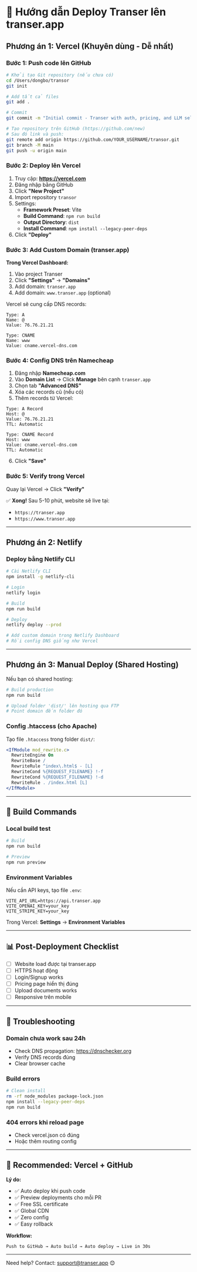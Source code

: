 # 🚀 Hướng dẫn Deploy Transer lên transer.app

## Phương án 1: Vercel (Khuyên dùng - Dễ nhất)

### Bước 1: Push code lên GitHub

```bash
# Khởi tạo Git repository (nếu chưa có)
cd /Users/dongbo/transor
git init

# Add tất cả files
git add .

# Commit
git commit -m "Initial commit - Transer with auth, pricing, and LLM selection"

# Tạo repository trên GitHub (https://github.com/new)
# Sau đó link và push:
git remote add origin https://github.com/YOUR_USERNAME/transor.git
git branch -M main
git push -u origin main
```

### Bước 2: Deploy lên Vercel

1. Truy cập: **https://vercel.com**
2. Đăng nhập bằng GitHub
3. Click **"New Project"**
4. Import repository `transor`
5. Settings:
   - **Framework Preset**: Vite
   - **Build Command**: `npm run build`
   - **Output Directory**: `dist`
   - **Install Command**: `npm install --legacy-peer-deps`
6. Click **"Deploy"**

### Bước 3: Add Custom Domain (transer.app)

**Trong Vercel Dashboard:**

1. Vào project Transer
2. Click **"Settings"** → **"Domains"**
3. Add domain: `transer.app`
4. Add domain: `www.transer.app` (optional)

Vercel sẽ cung cấp DNS records:

```
Type: A
Name: @
Value: 76.76.21.21

Type: CNAME
Name: www
Value: cname.vercel-dns.com
```

### Bước 4: Config DNS trên Namecheap

1. Đăng nhập **Namecheap.com**
2. Vào **Domain List** → Click **Manage** bên cạnh `transer.app`
3. Chọn tab **"Advanced DNS"**
4. Xóa các records cũ (nếu có)
5. Thêm records từ Vercel:

```
Type: A Record
Host: @
Value: 76.76.21.21
TTL: Automatic

Type: CNAME Record
Host: www
Value: cname.vercel-dns.com
TTL: Automatic
```

6. Click **"Save"**

### Bước 5: Verify trong Vercel

Quay lại Vercel → Click **"Verify"**

✅ **Xong!** Sau 5-10 phút, website sẽ live tại:
- `https://transer.app`
- `https://www.transer.app`

---

## Phương án 2: Netlify

### Deploy bằng Netlify CLI

```bash
# Cài Netlify CLI
npm install -g netlify-cli

# Login
netlify login

# Build
npm run build

# Deploy
netlify deploy --prod

# Add custom domain trong Netlify Dashboard
# Rồi config DNS giống như Vercel
```

---

## Phương án 3: Manual Deploy (Shared Hosting)

Nếu bạn có shared hosting:

```bash
# Build production
npm run build

# Upload folder 'dist/' lên hosting qua FTP
# Point domain đến folder đó
```

### Config .htaccess (cho Apache)

Tạo file `.htaccess` trong folder `dist/`:

```apache
<IfModule mod_rewrite.c>
  RewriteEngine On
  RewriteBase /
  RewriteRule ^index\.html$ - [L]
  RewriteCond %{REQUEST_FILENAME} !-f
  RewriteCond %{REQUEST_FILENAME} !-d
  RewriteRule . /index.html [L]
</IfModule>
```

---

## 🔧 Build Commands

### Local build test

```bash
# Build
npm run build

# Preview
npm run preview
```

### Environment Variables

Nếu cần API keys, tạo file `.env`:

```env
VITE_API_URL=https://api.transer.app
VITE_OPENAI_KEY=your_key
VITE_STRIPE_KEY=your_key
```

Trong Vercel: **Settings** → **Environment Variables**

---

## 📊 Post-Deployment Checklist

- [ ] Website load được tại transer.app
- [ ] HTTPS hoạt động
- [ ] Login/Signup works
- [ ] Pricing page hiển thị đúng
- [ ] Upload documents works
- [ ] Responsive trên mobile

---

## 🚨 Troubleshooting

### Domain chưa work sau 24h
- Check DNS propagation: https://dnschecker.org
- Verify DNS records đúng
- Clear browser cache

### Build errors
```bash
# Clean install
rm -rf node_modules package-lock.json
npm install --legacy-peer-deps
npm run build
```

### 404 errors khi reload page
- Check vercel.json có đúng
- Hoặc thêm routing config

---

## 🎯 Recommended: Vercel + GitHub

**Lý do:**
- ✅ Auto deploy khi push code
- ✅ Preview deployments cho mỗi PR
- ✅ Free SSL certificate
- ✅ Global CDN
- ✅ Zero config
- ✅ Easy rollback

**Workflow:**
```
Push to GitHub → Auto build → Auto deploy → Live in 30s
```

---

Need help? Contact: support@transer.app 😊


